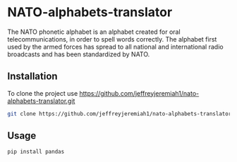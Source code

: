 # NATO-alphabets-translator

The NATO phonetic alphabet is an alphabet created for oral telecommunications, in order to spell words correctly. The alphabet first used by the armed forces has spread to all national and international radio broadcasts and has been standardized by NATO.


## Installation

To clone the project use https://github.com/jeffreyjeremiah1/nato-alphabets-translator.git
```bash
git clone https://github.com/jeffreyjeremiah1/nato-alphabets-translator.git
```
## Usage

```bash
pip install pandas
